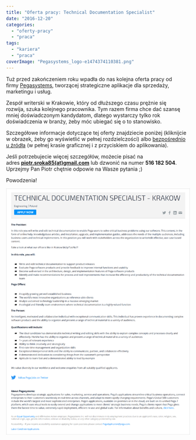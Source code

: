 ```yaml
---
title: "Oferta pracy: Technical Documentation Specialist"
date: "2016-12-20"
categories: 
  - "oferty-pracy"
  - "praca"
tags: 
  - "kariera"
  - "praca"
coverImage: "Pegasystems_logo-e1474374110381.png"
---
```


Tuż przed zakończeniem roku wpadła do nas kolejna oferta pracy od firmy [Pegasystems](https://www.pega.com/), tworzącej strategiczne aplikacje dla sprzedaży, marketingu i usług.

Zespół writerski w Krakowie, który od dłuższego czasu prężnie się rozwija, szuka kolejnego pracownika. Tym razem firma chce dać szansę mniej doświadczonym kandydatom, dlatego wystarczy tylko rok doświadczenia w branży, żeby móc ubiegać się o to stanowisko.

Szczegółowe informacje dotyczące tej oferty znajdziecie poniżej (kliknijcie w obrazek, żeby go wyświetlić w pełnej rozdzielczości) albo [bezpośrednio u źródła](https://www.pega.com/about/careers/engineering/technical-documentation-specialist-krakow) (w pełnej krasie graficznej i z przyciskiem do aplikowania).

Jeśli potrzebujecie więcej szczegółów, możecie pisać na adres **[piotr.sroka85(at)gmail.com](mailto:piotr.sroka85@gmail.com)** lub dzwonić na numer **516 182 504**. Uprzejmy Pan Piotr chętnie odpowie na Wasze pytania ;)

Powodzenia!

[![pega_tech_doc_spec](images/pega_tech_doc_spec.png)](http://techwriter.pl/wp-content/uploads/2016/12/pega_tech_doc_spec.png)
